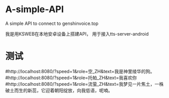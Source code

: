 # A-simple-API
A simple API to connect to genshinvoice.top

我是用KSWEB在本地安卓设备上搭建API，
用于接入tts-server-android
# 测试
#http://localhost:8080/?speed=1&role=空_ZH&text=我是神里绫华的狗。
#http://localhost:8080/?speed=1&role=托帕_ZH&text=我喜欢你
#http://localhost:8080/?speed=1&role=流萤_ZH&text=我梦见一片焦土，一株破土而生的新蕊，它迎着朝阳绽放，向我低语，呢喃。



